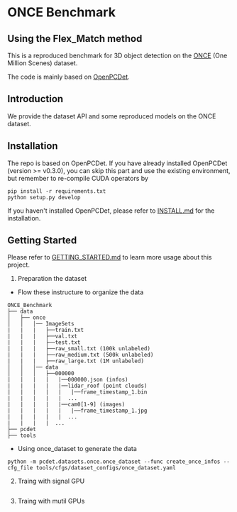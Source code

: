 # ONCE Benchmark 
## Using the Flex_Match method



This is a reproduced benchmark for 3D object detection on the [ONCE](https://once-for-auto-driving.github.io/index.html) (One Million Scenes) dataset. 

The code is mainly based on [OpenPCDet](https://github.com/open-mmlab/OpenPCDet).

## Introduction
We provide the dataset API and some reproduced models on the ONCE dataset. 

## Installation
The repo is based on OpenPCDet. If you have already installed OpenPCDet (version >= v0.3.0), you can skip this part and use the existing environment, but remember to re-compile CUDA operators by
```shell
pip install -r requirements.txt 
python setup.py develop
```
If you haven't installed OpenPCDet, please refer to [INSTALL.md](docs/INSTALL.md) for the installation.

## Getting Started

Please refer to [GETTING_STARTED.md](docs/GETTING_STARTED.md) to learn more usage about this project.

1. Preparation the dataset
   
  * Flow these instructure to organize the data
  ```
  ONCE_Benchmark
├── data
│   ├── once
│   │   │── ImageSets
|   |   |   ├──train.txt
|   |   |   ├──val.txt
|   |   |   ├──test.txt
|   |   |   ├──raw_small.txt (100k unlabeled)
|   |   |   ├──raw_medium.txt (500k unlabeled)
|   |   |   ├──raw_large.txt (1M unlabeled)
│   │   │── data
│   │   │   ├──000000
|   |   |   |   |──000000.json (infos)
|   |   |   |   |──lidar_roof (point clouds)
|   |   |   |   |   |──frame_timestamp_1.bin
|   |   |   |   |  ...
|   |   |   |   |──cam0[1-9] (images)
|   |   |   |   |   |──frame_timestamp_1.jpg
|   |   |   |   |  ...
|   |   |   |  ...
├── pcdet
├── tools
```
  * Using once_dataset to generate the data

```
python -m pcdet.datasets.once.once_dataset --func create_once_infos --cfg_file tools/cfgs/dataset_configs/once_dataset.yaml

```
2. Traing with signal GPU
```

```
3. Traing with mutil GPUs
```

```